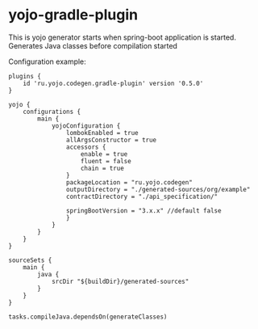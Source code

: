 # yojo-gradle-plugin
This is yojo generator starts when spring-boot application is started.
Generates Java classes before compilation started


Configuration example:

```
plugins {
    id 'ru.yojo.codegen.gradle-plugin' version '0.5.0'
}

yojo {
    configurations {
        main {
            yojoConfiguration {
                lombokEnabled = true
                allArgsConstructor = true
                accessors {
                    enable = true
                    fluent = false
                    chain = true
                }
                packageLocation = "ru.yojo.codegen"
                outputDirectory = "./generated-sources/org/example"
                contractDirectory = "./api_specification/"
                
                springBootVersion = "3.x.x" //default false
                }
            }
        }
    }
}

sourceSets {
    main {
        java {
            srcDir "${buildDir}/generated-sources"
        }
    }
}

tasks.compileJava.dependsOn(generateClasses)
```
